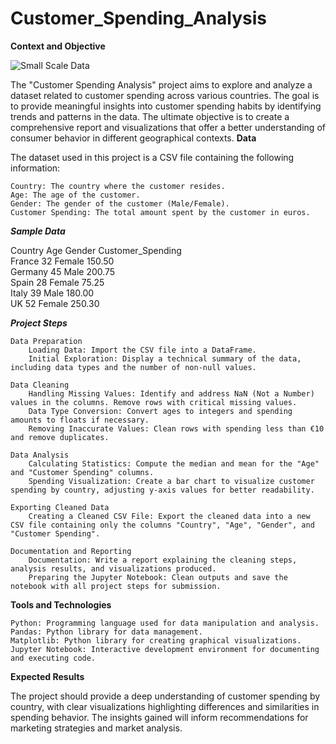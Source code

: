 # Customer_Spending_Analysis
**Context and Objective**

![Small Scale Data](/Assets)

The "Customer Spending Analysis" project aims to explore and analyze a dataset related to customer spending across various countries. The goal is to provide meaningful insights into customer spending habits by identifying trends and patterns in the data. The ultimate objective is to create a comprehensive report and visualizations that offer a better understanding of consumer behavior in different geographical contexts.
**Data**

The dataset used in this project is a CSV file containing the following information:

    Country: The country where the customer resides.
    Age: The age of the customer.
    Gender: The gender of the customer (Male/Female).
    Customer Spending: The total amount spent by the customer in euros.

***Sample Data***

Country	 Age  Gender  Customer_Spending<br>
France	 32	  Female	 150.50<br>
Germany	 45	  Male	     200.75<br>
Spain	 28	  Female	 75.25<br>
Italy	 39	  Male	     180.00<br>
UK	     52	  Female	 250.30<br>

***Project Steps***

    Data Preparation
        Loading Data: Import the CSV file into a DataFrame.
        Initial Exploration: Display a technical summary of the data, including data types and the number of non-null values.

    Data Cleaning
        Handling Missing Values: Identify and address NaN (Not a Number) values in the columns. Remove rows with critical missing values.
        Data Type Conversion: Convert ages to integers and spending amounts to floats if necessary.
        Removing Inaccurate Values: Clean rows with spending less than €10 and remove duplicates.

    Data Analysis
        Calculating Statistics: Compute the median and mean for the "Age" and "Customer Spending" columns.
        Spending Visualization: Create a bar chart to visualize customer spending by country, adjusting y-axis values for better readability.

    Exporting Cleaned Data
        Creating a Cleaned CSV File: Export the cleaned data into a new CSV file containing only the columns "Country", "Age", "Gender", and "Customer Spending".

    Documentation and Reporting
        Documentation: Write a report explaining the cleaning steps, analysis results, and visualizations produced.
        Preparing the Jupyter Notebook: Clean outputs and save the notebook with all project steps for submission.

**Tools and Technologies**

    Python: Programming language used for data manipulation and analysis.
    Pandas: Python library for data management.
    Matplotlib: Python library for creating graphical visualizations.
    Jupyter Notebook: Interactive development environment for documenting and executing code.

**Expected Results**

The project should provide a deep understanding of customer spending by country, with clear visualizations highlighting differences and similarities in spending behavior. The insights gained will inform recommendations for marketing strategies and market analysis.
